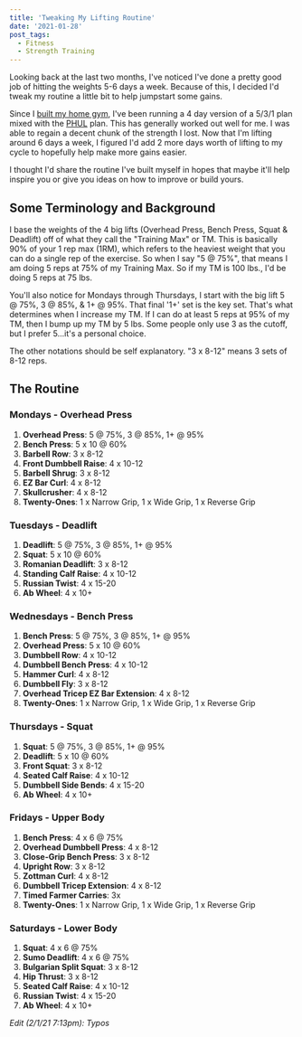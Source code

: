 ```yaml
---
title: 'Tweaking My Lifting Routine'
date: '2021-01-28'
post_tags:
  - Fitness
  - Strength Training
---
```


Looking back at the last two months, I've noticed I've done a pretty good job of hitting the weights 5-6 days a week. Because of this, I decided I'd tweak my routine a little bit to help jumpstart some gains.
<!-- excerpt -->

Since I [built my home gym](/2020/08/04/so-i-finally-built-a-home-gym.html), I've been running a 4 day version of a 5/3/1 plan mixed with the [PHUL](https://www.muscleandstrength.com/workouts/phul-workout) plan. This has generally worked out well for me. I was able to regain a decent chunk of the strength I lost. Now that I'm lifting around 6 days a week, I figured I'd add 2 more days worth of lifting to my cycle to hopefully help make more gains easier.

I thought I'd share the routine I've built myself in hopes that maybe it'll help inspire you or give you ideas on how to improve or build yours.

## Some Terminology and Background

I base the weights of the 4 big lifts (Overhead Press, Bench Press, Squat & Deadlift) off of what they call the "Training Max" or TM. This is basically 90% of your 1 rep max (1RM), which refers to the heaviest weight that you can do a single rep of the exercise. So when I say "5 @ 75%", that means I am doing 5 reps at 75% of my Training Max. So if my TM is 100 lbs., I'd be doing 5 reps at 75 lbs.

You'll also notice for Mondays through Thursdays, I start with the big lift 5 @ 75%, 3 @ 85%, & 1+ @ 95%. That final '1+' set is the key set. That's what determines when I increase my TM. If I can do at least 5 reps at 95% of my TM, then I bump up my TM by 5 lbs. Some people only use 3 as the cutoff, but I prefer 5...it's a personal choice.

The other notations should be self explanatory. "3 x 8-12" means 3 sets of 8-12 reps.

## The Routine

### Mondays - Overhead Press

1. **Overhead Press**: 5 @ 75%, 3 @ 85%, 1+ @ 95%
2. **Bench Press**: 5 x 10 @ 60%
3. **Barbell Row**: 3 x 8-12
4. **Front Dumbbell Raise**: 4 x 10-12
5. **Barbell Shrug**: 3 x 8-12
6. **EZ Bar Curl**: 4 x 8-12
7. **Skullcrusher**: 4 x 8-12
8. **Twenty-Ones**: 1 x Narrow Grip, 1 x Wide Grip, 1 x Reverse Grip

### Tuesdays - Deadlift

1. **Deadlift**: 5 @ 75%, 3 @ 85%, 1+ @ 95%
2. **Squat**: 5 x 10 @ 60%
3. **Romanian Deadlift**: 3 x 8-12
4. **Standing Calf Raise**: 4 x 10-12
5. **Russian Twist**: 4 x 15-20
6. **Ab Wheel**: 4 x 10+

### Wednesdays - Bench Press

1. **Bench Press**: 5 @ 75%, 3 @ 85%, 1+ @ 95%
2. **Overhead Press**: 5 x 10 @ 60%
3. **Dumbbell Row**: 4 x 10-12
4. **Dumbbell Bench Press**: 4 x 10-12
5. **Hammer Curl**: 4 x 8-12
6. **Dumbbell Fly**: 3 x 8-12
7. **Overhead Tricep EZ Bar Extension**: 4 x 8-12
8. **Twenty-Ones**: 1 x Narrow Grip, 1 x Wide Grip, 1 x Reverse Grip

### Thursdays - Squat

1. **Squat**: 5 @ 75%, 3 @ 85%, 1+ @ 95%
2. **Deadlift**: 5 x 10 @ 60%
3. **Front Squat**: 3 x 8-12
4. **Seated Calf Raise**: 4 x 10-12
5. **Dumbbell Side Bends**: 4 x 15-20
6. **Ab Wheel**: 4 x 10+

### Fridays - Upper Body

1. **Bench Press**: 4 x 6 @ 75%
2. **Overhead Dumbbell Press**: 4 x 8-12
3. **Close-Grip Bench Press**: 3 x 8-12
4. **Upright Row**: 3 x 8-12
5. **Zottman Curl**: 4 x 8-12
6. **Dumbbell Tricep Extension**: 4 x 8-12
7. **Timed Farmer Carries**: 3x
8. **Twenty-Ones**: 1 x Narrow Grip, 1 x Wide Grip, 1 x Reverse Grip

### Saturdays - Lower Body

1. **Squat**: 4 x 6 @ 75%
2. **Sumo Deadlift**: 4 x 6 @ 75%
3. **Bulgarian Split Squat**: 3 x 8-12
4. **Hip Thrust**: 3 x 8-12
5. **Seated Calf Raise**: 4 x 10-12
6. **Russian Twist**: 4 x 15-20
7. **Ab Wheel**: 4 x 10+

_Edit (2/1/21 7:13pm): Typos_

